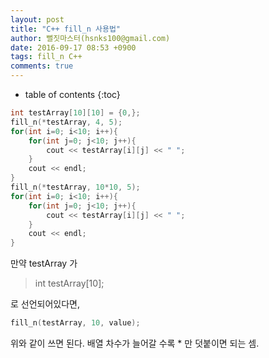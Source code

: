 ```yaml
---
layout: post
title: "C++ fill_n 사용법"
author: 뻘짓마스터(hsnks100@gmail.com)
date: 2016-09-17 08:53 +0900
tags: fill_n C++
comments: true
---
```

* table of contents
{:toc}


``` cpp
int testArray[10][10] = {0,};
fill_n(*testArray, 4, 5);
for(int i=0; i<10; i++){
    for(int j=0; j<10; j++){
        cout << testArray[i][j] << " ";
    }
    cout << endl;
}
fill_n(*testArray, 10*10, 5);
for(int i=0; i<10; i++){
    for(int j=0; j<10; j++){
        cout << testArray[i][j] << " ";
    }
    cout << endl;
}

```
만약 testArray 가
>int testArray[10];

로 선언되어있다면, 

``` cpp
fill_n(testArray, 10, value);
```

위와 같이 쓰면 된다. 배열 차수가 늘어갈 수록 * 만 덧붙이면 되는 셈.

